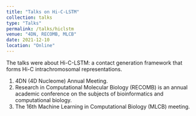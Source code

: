 ```yaml
---
title: "Talks on Hi-C-LSTM"
collection: talks
type: "Talks"
permalink: /talks/hiclstm
venue: "4DN, RECOMB, MLCB"
date: 2021-12-10
location: "Online"
---
```


The talks were about Hi-C-LSTM: a contact generation framework that forms Hi-C intrachromosomal representations. 

1. 4DN (4D Nucleome) Annual Meeting. 
2. Research in Computational Molecular Biology (RECOMB) is an annual academic conference on the subjects of bioinformatics and computational biology. 
3. The 16th Machine Learning in Computational Biology (MLCB) meeting.


